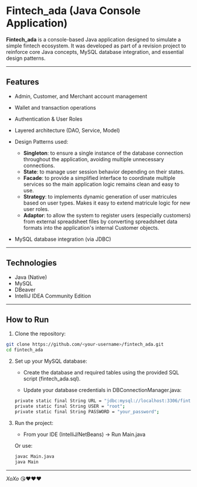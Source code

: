 # Fintech_ada (Java Console Application)

**Fintech_ada** is a console-based Java application designed to simulate a simple fintech ecosystem. It was developed as part of a revision project to reinforce core Java concepts, MySQL database integration, and essential design patterns.

---

## Features

-  Admin, Customer, and Merchant account management
-  Wallet and transaction operations
-  Authentication & User Roles
  
-  Layered architecture (DAO, Service, Model)  
-  Design Patterns used:
      - **Singleton**: to ensure a single instance of the database connection throughout the application, avoiding multiple unnecessary connections.
      - **State**: to manage user session behavior depending on their states.
      - **Facade**: to provide a simplified interface to coordinate multiple services so the main application logic remains clean and easy to use.
      - **Strategy**: to implements dynamic generation of user matricules based on user types. Makes it easy to extend matricule logic for new user roles.
      - **Adaptor**: to allow the system to register users (especially customers) from external spreadsheet files by converting spreadsheet data formats into the application's internal Customer objects.
-  MySQL database integration (via JDBC)

---

## Technologies

- Java (Native)
- MySQL
- DBeaver
- IntelliJ IDEA Community Edition

---

## How to Run

1. Clone the repository:

```bash
git clone https://github.com/<your-username>/fintech_ada.git
cd fintech_ada
```

2. Set up your MySQL database:

    - Create the database and required tables using the provided SQL script (fintech_ada.sql).

    - Update your database credentials in DBConnectionManager.java:

    ```bash
    private static final String URL = "jdbc:mysql://localhost:3306/fintech_ada";
    private static final String USER = "root";
    private static final String PASSWORD = "your_password";
    ```

3. Run the project:

    - From your IDE (IntelliJ/NetBeans) → Run Main.java
      
    Or use:

   ```bash
   javac Main.java
   java Main
   ```
---


_XoXo_ 😘❤️❤️❤️
